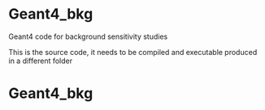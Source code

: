 # Geant4_bkg
Geant4 code for background sensitivity studies 

This is the source code, it needs to be compiled and executable produced in a different folder 
# Geant4_bkg
